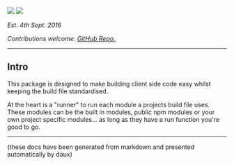 ![](https://img.shields.io/npm/v/quilk.svg) ![](https://img.shields.io/npm/dt/quilk.svg)

*Est. 4th Sept. 2016*

*Contributions welcome: [GitHub Repo.](https://github.com/jdcrecur/quilk)*

---

## Intro
This package is designed to make building client side code easy whilst keeping the build file standardised. 

At the heart is a "runner" to run each module a projects build file uses. These modules can be the built in modules, public npm modules or your own project specific modules... as long as they have a run function you're good to go.

___
(these docs have been generated from markdown and presented automatically by daux)